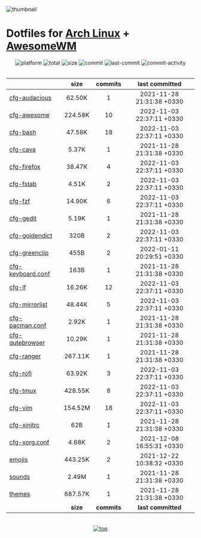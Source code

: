 ![thumbnail](https://github.com/davoudarsalani/linux/blob/master/thumbnail.jpg?raw=true)
# Dotfiles for [Arch Linux](https://www.archlinux.org/) + [AwesomeWM](https://awesomewm.org/)
<div align='center'>
<img alt='platform' src='https://img.shields.io/static/v1?label=Platform&message=GNU/Linux&labelColor=black&color=grey&style=flat&logo=gnu&logoColor=white'>
<img alt='total' src='https://img.shields.io/static/v1?label=Total&message=24&labelColor=black&color=grey&style=flat'>
<img alt='size' src='https://img.shields.io/static/v1?label=Size&message=178.76M&labelColor=black&color=grey&style=flat'>
<img alt='commit' src='https://img.shields.io/static/v1?label=Commits&message=26&labelColor=black&color=grey&style=flat'>
<img alt='last-commit' src='https://img.shields.io/github/last-commit/davoudarsalani/linux?&labelColor=black&color=grey&style=flat'>
<img alt='commit-activity' src='https://img.shields.io/github/commit-activity/m/davoudarsalani/linux?&labelColor=black&color=grey&style=flat'>
</div>
<br>

||__size__|__commits__|__last committed__|
|-|:-:|:-:|:-:|
|[cfg-audacious](https://github.com/davoudarsalani/linux/blob/master/cfg-audacious)|62.50K|1|2021-11-28 21:31:38 +0330|
|[cfg-awesome](https://github.com/davoudarsalani/linux/blob/master/cfg-awesome)|224.58K|10|2022-11-03 22:37:11 +0330|
|[cfg-bash](https://github.com/davoudarsalani/linux/blob/master/cfg-bash)|47.58K|18|2022-11-03 22:37:11 +0330|
|[cfg-cava](https://github.com/davoudarsalani/linux/blob/master/cfg-cava)|5.37K|1|2021-11-28 21:31:38 +0330|
|[cfg-firefox](https://github.com/davoudarsalani/linux/blob/master/cfg-firefox)|38.47K|4|2022-11-03 22:37:11 +0330|
|[cfg-fstab](https://github.com/davoudarsalani/linux/blob/master/cfg-fstab)|4.51K|2|2022-11-03 22:37:11 +0330|
|[cfg-fzf](https://github.com/davoudarsalani/linux/blob/master/cfg-fzf)|14.90K|6|2022-11-03 22:37:11 +0330|
|[cfg-gedit](https://github.com/davoudarsalani/linux/blob/master/cfg-gedit)|5.19K|1|2021-11-28 21:31:38 +0330|
|[cfg-goldendict](https://github.com/davoudarsalani/linux/blob/master/cfg-goldendict)|320B|2|2022-11-03 22:37:11 +0330|
|[cfg-greenclip](https://github.com/davoudarsalani/linux/blob/master/cfg-greenclip)|455B|2|2022-01-11 20:29:51 +0330|
|[cfg-keyboard.conf](https://github.com/davoudarsalani/linux/blob/master/cfg-keyboard.conf)|163B|1|2021-11-28 21:31:38 +0330|
|[cfg-lf](https://github.com/davoudarsalani/linux/blob/master/cfg-lf)|16.26K|12|2022-11-03 22:37:11 +0330|
|[cfg-mirrorlist](https://github.com/davoudarsalani/linux/blob/master/cfg-mirrorlist)|48.44K|5|2022-11-03 22:37:11 +0330|
|[cfg-pacman.conf](https://github.com/davoudarsalani/linux/blob/master/cfg-pacman.conf)|2.92K|1|2021-11-28 21:31:38 +0330|
|[cfg-qutebrowser](https://github.com/davoudarsalani/linux/blob/master/cfg-qutebrowser)|10.29K|1|2021-11-28 21:31:38 +0330|
|[cfg-ranger](https://github.com/davoudarsalani/linux/blob/master/cfg-ranger)|267.11K|1|2021-11-28 21:31:38 +0330|
|[cfg-rofi](https://github.com/davoudarsalani/linux/blob/master/cfg-rofi)|63.92K|3|2022-11-03 22:37:11 +0330|
|[cfg-tmux](https://github.com/davoudarsalani/linux/blob/master/cfg-tmux)|428.55K|8|2022-11-03 22:37:11 +0330|
|[cfg-vim](https://github.com/davoudarsalani/linux/blob/master/cfg-vim)|154.52M|18|2022-11-03 22:37:11 +0330|
|[cfg-xinitrc](https://github.com/davoudarsalani/linux/blob/master/cfg-xinitrc)|62B|1|2021-11-28 21:31:38 +0330|
|[cfg-xorg.conf](https://github.com/davoudarsalani/linux/blob/master/cfg-xorg.conf)|4.68K|2|2021-12-08 16:55:31 +0330|
|[emojis](https://github.com/davoudarsalani/linux/blob/master/emojis)|443.25K|2|2021-12-22 10:38:32 +0330|
|[sounds](https://github.com/davoudarsalani/linux/blob/master/sounds)|2.49M|1|2021-11-28 21:31:38 +0330|
|[themes](https://github.com/davoudarsalani/linux/blob/master/themes)|687.57K|1|2021-11-28 21:31:38 +0330|
||__size__|__commits__|__last committed__|
<br>

<div align='center'>
<a href='https://github.com/davoudarsalani/linux#readme'>
<img alt='top' src='https://img.shields.io/badge/TOP-grey'>
</a>
</div>
